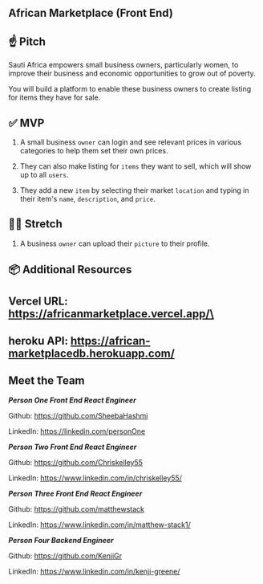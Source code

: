 ## African Marketplace (Front End)

## ☝️ **Pitch**

Sauti Africa empowers small business owners, particularly women, to improve their business and economic opportunities to grow out of poverty. 

You will build a platform to enable these business owners to create listing for items they have for sale. 

## ✅  **MVP**

1. A small business `owner` can login and see relevant prices in various categories to help them set their own prices.

2. They can also make listing for `items` they want to sell, which will show up to all `users`.

3. They add a new `item` by selecting their market `location` and typing in their item's `name`, `description`, and `price`.

## 🏃‍♀️ **Stretch**

1. A business `owner` can upload their `picture` to their profile.

## 📦 Additional Resources

## Vercel URL: https://africanmarketplace.vercel.app/\

## heroku API: https://african-marketplacedb.herokuapp.com/

## Meet the Team 

***Person One 
Front End React Engineer***

Github: https://github.com/SheebaHashmi

LinkedIn: https://linkedin.com/personOne


***Person Two 
Front End React Engineer***

Github: https://github.com/Chriskelley55

LinkedIn: https://www.linkedin.com/in/chriskelley55/


***Person Three 
Front End React Engineer***

Github: https://github.com/matthewstack

LinkedIn: https://www.linkedin.com/in/matthew-stack1/

***Person Four 
Backend Engineer***

Github: https://github.com/KenjiGr

LinkedIn: https://www.linkedin.com/in/kenji-greene/